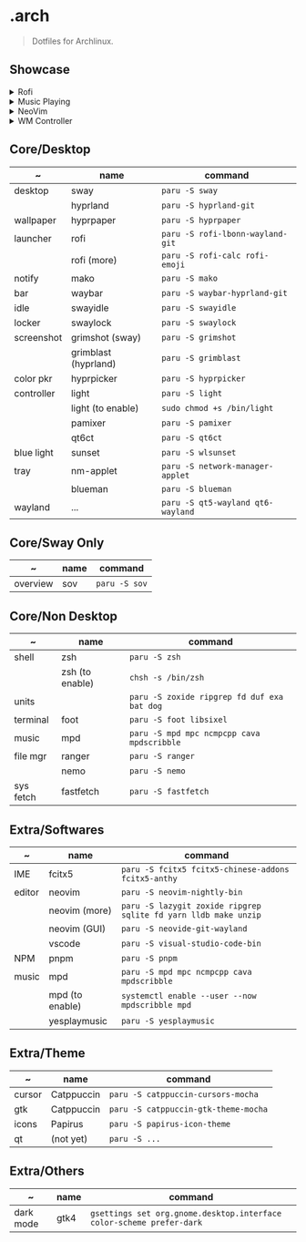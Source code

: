 # .arch

> Dotfiles for Archlinux.

## Showcase

<details>
<summary>Rofi</summary>

![rofi-launcher](https://github.com/huge-pancake/.arch/assets/73375859/74151c82-fae1-4bac-8d27-b92b48ea74ec)
![rofi-session](https://github.com/huge-pancake/.arch/assets/73375859/ad8d85e6-6a37-4315-a438-74c944582b59)

</details>

<details>
<summary>Music Playing</summary>

![music](https://github.com/huge-pancake/.arch/assets/73375859/0429b031-f3a5-4af7-a436-9255d8acb7e9)

</details>

<details>
<summary>NeoVim</summary>

![neovim-startup-screen](https://github.com/huge-pancake/.arch/assets/73375859/05f999e1-c91a-4c5c-9563-cc9e2fa0c77b)
![neovim-package-manager](https://github.com/huge-pancake/.arch/assets/73375859/983e73b5-ca65-4b3b-96e4-956da21adc2b)
![neovim-editing](https://github.com/huge-pancake/.arch/assets/73375859/b9f470bf-07ba-43d9-b522-81b22bcfab68)

</details>

<details>
<summary>WM Controller</summary>

![wm-controller](https://github.com/huge-pancake/.arch/assets/73375859/dcfd46d6-e166-4056-973b-c8421923e98f)

</details>

## Core/Desktop

| ~          | name                 | command                           |
| ---------- | -------------------- | --------------------------------- |
| desktop    | sway                 | `paru -S sway`                    |
|            | hyprland             | `paru -S hyprland-git`            |
| wallpaper  | hyprpaper            | `paru -S hyprpaper`               |
| launcher   | rofi                 | `paru -S rofi-lbonn-wayland-git`  |
|            | rofi (more)          | `paru -S rofi-calc rofi-emoji`    |
| notify     | mako                 | `paru -S mako`                    |
| bar        | waybar               | `paru -S waybar-hyprland-git`     |
| idle       | swayidle             | `paru -S swayidle`                |
| locker     | swaylock             | `paru -S swaylock`                |
| screenshot | grimshot (sway)      | `paru -S grimshot`                |
|            | grimblast (hyprland) | `paru -S grimblast`               |
| color pkr  | hyprpicker           | `paru -S hyprpicker`              |
| controller | light                | `paru -S light`                   |
|            | light (to enable)    | `sudo chmod +s /bin/light`        |
|            | pamixer              | `paru -S pamixer`                 |
|            | qt6ct                | `paru -S qt6ct`                   |
| blue light | sunset               | `paru -S wlsunset`                |
| tray       | nm-applet            | `paru -S network-manager-applet`  |
|            | blueman              | `paru -S blueman`                 |
| wayland    | ...                  | `paru -S qt5-wayland qt6-wayland` |

## Core/Sway Only

| ~        | name | command       |
| -------- | ---- | ------------- |
| overview | sov  | `paru -S sov` |

## Core/Non Desktop

| ~         | name            | command                                     |
| --------- | --------------- | ------------------------------------------- |
| shell     | zsh             | `paru -S zsh`                               |
|           | zsh (to enable) | `chsh -s /bin/zsh`                          |
| units     |                 | `paru -S zoxide ripgrep fd duf exa bat dog` |
| terminal  | foot            | `paru -S foot libsixel`                     |
| music     | mpd             | `paru -S mpd mpc ncmpcpp cava mpdscribble`  |
| file mgr  | ranger          | `paru -S ranger`                            |
|           | nemo            | `paru -S nemo`                              |
| sys fetch | fastfetch       | `paru -S fastfetch`                         |

## Extra/Softwares

| ~      | name            | command                                                         |
| ------ | --------------- | --------------------------------------------------------------- |
| IME    | fcitx5          | `paru -S fcitx5 fcitx5-chinese-addons fcitx5-anthy`             |
| editor | neovim          | `paru -S neovim-nightly-bin`                                    |
|        | neovim (more)   | `paru -S lazygit zoxide ripgrep sqlite fd yarn lldb make unzip` |
|        | neovim (GUI)    | `paru -S neovide-git-wayland`                                   |
|        | vscode          | `paru -S visual-studio-code-bin`                                |
| NPM    | pnpm            | `paru -S pnpm`                                                  |
| music  | mpd             | `paru -S mpd mpc ncmpcpp cava mpdscribble`                      |
|        | mpd (to enable) | `systemctl enable --user --now mpdscribble mpd`                 |
|        | yesplaymusic    | `paru -S yesplaymusic`                                          |

## Extra/Theme

| ~      | name       | command                              |
| ------ | ---------- | ------------------------------------ |
| cursor | Catppuccin | `paru -S catppuccin-cursors-mocha`   |
| gtk    | Catppuccin | `paru -S catppuccin-gtk-theme-mocha` |
| icons  | Papirus    | `paru -S papirus-icon-theme`         |
| qt     | (not yet)  | `paru -S ...`                        |

## Extra/Others

| ~         | name | command                                                              |
| --------- | ---- | -------------------------------------------------------------------- |
| dark mode | gtk4 | `gsettings set org.gnome.desktop.interface color-scheme prefer-dark` |
